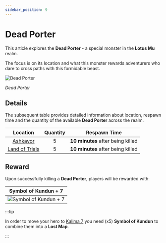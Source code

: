```yaml
---
sidebar_position: 9
---
```


# Dead Porter

This article explores the **Dead Porter** - a special monster in the **Lotus Mu** realm.

The focus is on its location and what this monster rewards adventurers who dare to cross paths with this formidable beast.

![Dead Porter](/img/monsters/special/others/dead-porter.jpg)

_Dead Porter_

## Details

The subsequent table provides detailed information about location, respawn time and the quantity of the available **Dead Porter** across the realm.

|                Location                | Quantity |           Respawn Time            |
| :------------------------------------: | :------: | :-------------------------------: |
|       [Ashkavor](/maps/ashkavor)       |    5     | **10 minutes** after being killed |
| [Land of Trials](/maps/land-of-trials) |    5     | **10 minutes** after being killed |

## Reward

Upon successfully killing a **Dead Porter**, players will be rewarded with:

|                         Symbol of Kundun + 7                         |
| :------------------------------------------------------------------: |
| ![Symbol of Kundun + 7](/img/items/invitations/symbol-of-kundun.png) |

:::tip

In order to move your hero to [Kalima 7](/maps/kalima) you need (x5) **Symbol of Kundun** to combine them into a **Lost Map**.

:::
